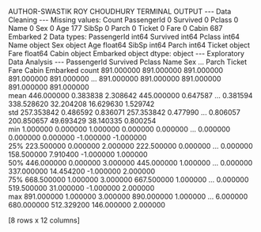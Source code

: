 AUTHOR-SWASTIK ROY CHOUDHURY
TERMINAL
OUTPUT
--- Data Cleaning ---
Missing values:              Count
PassengerId      0
Survived         0
Pclass           0
Name             0
Sex              0
Age            177
SibSp            0
Parch            0
Ticket           0
Fare             0
Cabin          687
Embarked         2
Data types:
PassengerId      int64
Survived         int64
Pclass           int64
Name            object
Sex             object
Age            float64
SibSp            int64
Parch            int64
Ticket          object
Fare           float64
Cabin           object
Embarked        object
dtype: object
--- Exploratory Data Analysis ---
       PassengerId    Survived      Pclass        Name         Sex  ...       Parch      Ticket        Fare       Cabin    Embarked
count   891.000000  891.000000  891.000000  891.000000  891.000000  ...  891.000000  891.000000  891.000000  891.000000  891.000000       
mean    446.000000    0.383838    2.308642  445.000000    0.647587  ...    0.381594  338.528620   32.204208   16.629630    1.529742       
std     257.353842    0.486592    0.836071  257.353842    0.477990  ...    0.806057  200.850657   49.693429   38.140335    0.800254       
min       1.000000    0.000000    1.000000    0.000000    0.000000  ...    0.000000    0.000000    0.000000   -1.000000   -1.000000       
25%     223.500000    0.000000    2.000000  222.500000    0.000000  ...    0.000000  158.500000    7.910400   -1.000000    1.000000       
50%     446.000000    0.000000    3.000000  445.000000    1.000000  ...    0.000000  337.000000   14.454200   -1.000000    2.000000       
75%     668.500000    1.000000    3.000000  667.500000    1.000000  ...    0.000000  519.500000   31.000000   -1.000000    2.000000       
max     891.000000    1.000000    3.000000  890.000000    1.000000  ...    6.000000  680.000000  512.329200  146.000000    2.000000       

[8 rows x 12 columns]
